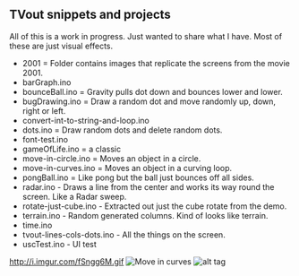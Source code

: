 ## TVout snippets and projects

All of this is a work in progress. Just wanted to share what I have. Most of these are just visual effects.

- 2001 = Folder contains images that replicate the screens from the movie 2001.
- barGraph.ino
- bounceBall.ino = Gravity pulls dot down and bounces lower and lower.
- bugDrawing.ino = Draw a random dot and move randomly up, down, right or left.
- convert-int-to-string-and-loop.ino
- dots.ino = Draw random dots and delete random dots.
- font-test.ino
- gameOfLife.ino = a classic
- move-in-circle.ino = Moves an object in a circle.
- move-in-curves.ino = Moves an object in a curving loop.
- pongBall.ino =  Like pong but the ball just bounces off all sides.
- radar.ino - Draws a line from the center and works its way round the screen. Like a Radar sweep.
- rotate-just-cube.ino - Extracted out just the cube rotate from the demo.
- terrain.ino - Random generated columns. Kind of looks like terrain.
- time.ino
- tvout-lines-cols-dots.ino - All the things on the screen.
- uscTest.ino - UI test


http://i.imgur.com/fSngg6M.gif
![Move in curves](http://imgur.com/fSngg6M.gif)
![alt tag](https://raw.github.com/andyfriedl/Arduino-samples/edit/master/TVout/fSngg6M.gif)

